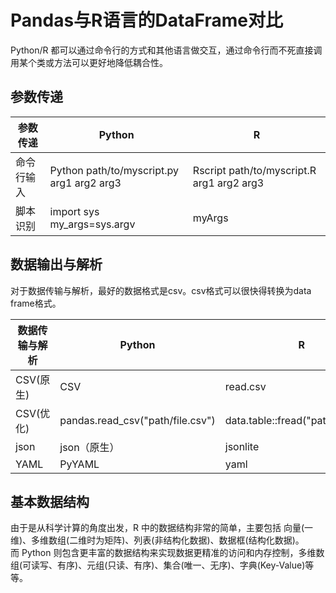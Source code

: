 # Pandas与R语言的DataFrame对比
Python/R 都可以通过命令行的方式和其他语言做交互，通过命令行而不死直接调用某个类或方法可以更好地降低耦合性。

## 参数传递
参数传递 | Python | R
---|---|---
命令行输入 | Python path/to/myscript.py arg1 arg2 arg3 | Rscript path/to/myscript.R arg1 arg2 arg3
脚本识别 | import sys my_args=sys.argv | myArgs

## 数据输出与解析
对于数据传输与解析，最好的数据格式是csv。csv格式可以很快得转换为data frame格式。

数据传输与解析 | Python | R
---|---|---
CSV(原生) | CSV | read.csv
CSV(优化) | pandas.read_csv("path/file.csv") | data.table::fread("path/file.csv")
json | json（原生） | jsonlite
YAML | PyYAML | yaml

## 基本数据结构
由于是从科学计算的角度出发，R 中的数据结构非常的简单，主要包括 向量(一维)、多维数组(二维时为矩阵)、列表(非结构化数据)、数据框(结构化数据)。<br>
而 Python 则包含更丰富的数据结构来实现数据更精准的访问和内存控制，多维数组(可读写、有序)、元组(只读、有序)、集合(唯一、无序)、字典(Key-Value)等等。

